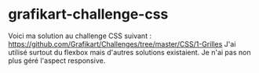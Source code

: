 # grafikart-challenge-css



Voici ma solution au challenge CSS suivant : https://github.com/Grafikart/Challenges/tree/master/CSS/1-Grilles
J'ai utilisé surtout du flexbox mais d'autres solutions existaient. Je n'ai pas non plus géré l'aspect responsive. 
